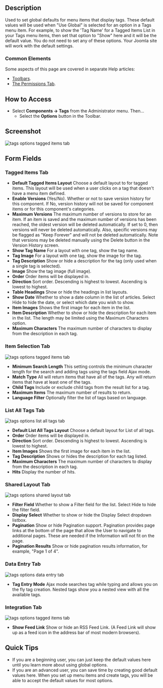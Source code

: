 <!-- Filename: Help4.x:Tags:_Options / Display title: Tags: Options -->

## Description

Used to set global defaults for menu items that display tags. These
default values will be used when "Use Global" is selected for an option
in a Tags menu item. For example, to show the 'Tag Name' for a Tagged
Items List in your Tags menu items, then set that option to "Show" here
and it will be the default value. You do not need to set any of these
options. Your Joomla site will work with the default settings.

### Common Elements

Some aspects of this page are covered in separate Help
articles:

* [Toolbars](jdocmanual?article=help/common-elements/toolbars).
* [The Permissions Tab](jdocmanual?article=help/common-elements/edit-permissions).

## How to Access

- Select **Components → Tags** from the Administrator menu. Then...
  - Select the **Options** button in the Toolbar.

## Screenshot

![tags options tagged items tab](../../../en/images/tags/tags-options-tagged-items-tab.png)

## Form Fields

### Tagged Items Tab

- **Default Tagged Items Layout** Choose a default layout to for tagged
  items. This layout will be used when a user clicks on a tag that
  doesn't have a menu item defined.
- **Enable Versions** (Yes/No). Whether or not to save version history
  for this component. If No, version history will not be saved for
  component items or for this component's categories.
- **Maximum Versions** The maximum number of versions to store for an
  item. If an item is saved and the maximum number of versions has been
  reached, the oldest version will be deleted automatically. If set to
  0, then versions will never be deleted automatically. Also, specific
  versions may be flagged as "Keep Forever" and will not be deleted
  automatically. Note that versions may be deleted manually using the
  Delete button in the Version History
  screen.
- **Show Tag Name** For a layout with one tag, show the tag name.
- **Tag Image** For a layout with one tag, show the image for the tag.
- **Tag Description** Show or hide a description for the tag (only used
  when a single tag is selected).
- **Image** Show the tag image (full image).
- **Order** Order items will be displayed in.
- **Direction** Sort order. Descending is highest to lowest. Ascending
  is lowest to highest.
- **Table Headings** Show or hide the headings in list layouts.
- **Show Date** Whether to show a date column in the list of articles.
  Select Hide to hide the date, or select which date you wish to show.
- **Item Images** Shows the first image for each item in the list.
- **Item Description** Whether to show or hide the description for each
  item in the list. The length may be limited using the Maximum
  Characters option.
- **Maximum Characters** The maximum number of characters to display
  from the description in each tag.

### Item Selection Tab

![tags options tagged items tab](../../../en/images/tags/tags-options-item-selection-tab.png)

- **Minimum Search Length** This setting controls the minimum character
  length for the search and adding tags using the tags field Ajax mode.
- **Match Type** All will return items that have all of the tags. Any
  will return items that have at least one of the tags.
- **Child Tags** Include or exclude child tags from the result list for
  a tag.
- **Maximum Items** The maximum number of results to return.
- **Language Filter** Optionally filter the list of tags based on
  language.

### List All Tags Tab

![tags options list all tags tab](../../../en/images/tags/tags-options-list-all-tags-tab.png)

- **Default List All Tags Layout** Choose a default layout for List of
  all tags.
- **Order** Order items will be displayed in.
- **Direction** Sort order. Descending is highest to lowest. Ascending
  is lowest to highest.
- **Item Images** Shows the first image for each item in the list.
- **Tag Description** Shows or hides the description for each tag
  listed.
- **Maximum Characters** The maximum number of characters to display
  from the description in each tag.
- **Hits** Display the number of hits.

### Shared Layout Tab

![tags options shared layout tab](../../../en/images/tags/tags-options-shared-layout-tab.png)

- **Filter Field** Whether to show a Filter field for the list. Select
  Hide to hide the filter field.
- **Display Select** Whether to show or hide the Display Select
  dropdown listbox.
- **Pagination** Show or hide Pagination support. Pagination provides
  page links at the bottom of the page that allow the User to navigate
  to additional pages. These are needed if the Information will not fit
  on the page.
- **Pagination Results** Show or hide pagination results information,
  for example, "Page 1 of 4".

### Data Entry Tab

![tags options data entry tab](../../../en/images/tags/tags-options-data-entry-tab.png)

- **Tag Entry Mode** Ajax mode searches tag while typing and allows you
  on the fly tag creation. Nested tags show you a nested view with all
  the available tags.

### Integration Tab

![tags options tagged items tab](../../../en/images/tags/tags-options-integration-tab.png)

- **Show Feed Link** Show or hide an RSS Feed Link. (A Feed Link will
  show up as a feed icon in the address bar of most modern browsers).

## Quick Tips

- If you are a beginning user, you can just keep the default values here
  until you learn more about using global options.
- If you are an advanced user, you can save time by creating good
  default values here. When you set up menu items and create tags, you
  will be able to accept the default values for most options.
